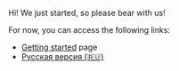 Hi! We just started, so please bear with us!

For now, you can access the following links:

-   [Getting started](getting-started.md) page
-   [Русская версия (🇷🇺)](ru/)
